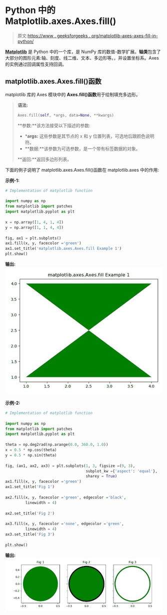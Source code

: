 # Python 中的 Matplotlib.axes.Axes.fill()

> 原文:[https://www . geeksforgeeks . org/matplotlib-axes-axes-fill-in-python/](https://www.geeksforgeeks.org/matplotlib-axes-axes-fill-in-python/)

**[Matplotlib](https://www.geeksforgeeks.org/python-introduction-matplotlib/)** 是 Python 中的一个库，是 NumPy 库的数值-数学扩展。**轴类**包含了大部分的图形元素:轴、刻度、线二维、文本、多边形等。，并设置坐标系。Axes 的实例通过回调属性支持回调。

## matplotlib.axes.Axes.fill()函数

matplotlib 库的 Axes 模块中的 **Axes.fill()函数**用于绘制填充多边形。

> **语法:**
> 
> ```py
> Axes.fill(self, *args, data=None, **kwargs)
> ```
> 
> **参数:**该方法接受以下描述的参数:
> 
> *   ***args:** 这些参数是其节点的 x 和 y 位置列表，可选地后跟颜色说明符。
> *   **数据:**该参数为可选参数，是一个带有标签数据的对象。
> 
> **返回:**返回多边形列表。

下面的例子说明了 matplotlib.axes.Axes.fill()函数在 matplotlib.axes 中的作用:

**示例-1:**

```py
# Implementation of matplotlib function

import numpy as np
from matplotlib import patches
import matplotlib.pyplot as plt

x = np.array([1, 4, 1, 4])
y = np.array([1, 1, 4, 4])

fig, ax1 = plt.subplots()
ax1.fill(x, y, facecolor ='green')
ax1.set_title('matplotlib.axes.Axes.fill Example 1')
plt.show()
```

**输出:**
![](img/83b0cb38cf8afa0608edc3394ee3ad2e.png)

**示例-2:**

```py
# Implementation of matplotlib function

import numpy as np
from matplotlib import patches
import matplotlib.pyplot as plt

theta = np.deg2rad(np.arange(0.0, 360.0, 1.0))
x = 0.5 * np.cos(theta)
y = 0.5 * np.sin(theta)

fig, (ax1, ax2, ax3) = plt.subplots(1, 3, figsize =(9, 3),
                                    subplot_kw ={'aspect': 'equal'},
                                    sharey = True)
ax1.fill(x, y, facecolor ='green')
ax1.set_title('Fig 1')

ax2.fill(x, y, facecolor ='green', edgecolor ='black',
         linewidth = 4)

ax2.set_title('Fig 2')

ax3.fill(x, y, facecolor ='none', edgecolor ='green', 
         linewidth = 4)
ax3.set_title('Fig 3')

plt.show()
```

**输出:**
![](img/3fa768935b96c019be95a96089beb6a4.png)